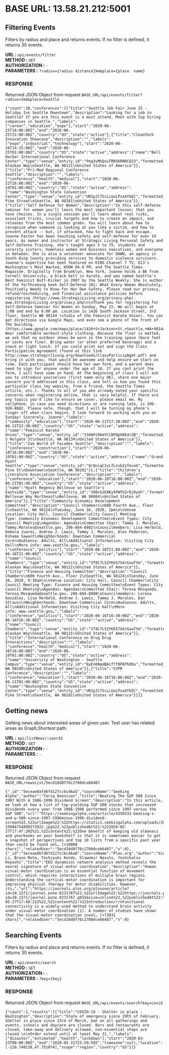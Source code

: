 
# BASE URL: 13.58.21.212:5001

## Filtering Events
Filters by radius and place and returns events. If no filter is defined, it returns 30 events.

**URL :** `api/events/filter`<br>
**METHOD :** `GET`<br>
**AUTHORIZATION :** `-`<br>
**PARAMETERS :** `?radius={radius distance}km&place={place  name}`
### RESPONSE
Returned JSON Object from request `BASE_URL/api/events/filter?radius=1km&place=Seattle`

    {"count":10,"conferences":[{"title":"Seattle Job Fair June 25 - Holiday Inn Seattle Downtown","description":"Looking for a job in Seattle? If you are this event is a must attend. Meet with top hiring companies in Seattle.","labels":["career","education","expo"],"start":"2020-06-25T18:00:00Z","end":"2020-06-25T21:00:00Z","country":"US","state":"active"},{"title":"CleanTech Innovation Showcase","description":"","labels":["expo","industrial","technology"],"start":"2020-06-24T14:15:00Z","end":"2020-06-25T01:00:00Z","country":"US","state":"active","address":{"name":"Bell Harbor International Conference Center","type":"venue","entity_id":"Peq3vMhQvLFRRGKRNRCD23","formatted_address":"2211 Alaskan Way\nSeattle, WA 98121\nUnited States of America"}},{"title":"Pri-Med Regional Conference Seattle","description":"","labels":["conference","health","medical"],"start":"2020-06-22T16:00:00Z","end":"2020-06-24T01:00:00Z","country":"US","state":"active","address":{"name":"Washington State Convention Center","type":"venue","entity_id":"UR2pJC7ScLLUxLPsaXYkEC","formatted_address":"705 Pike Street\nSeattle, WA 98101\nUnited States of America"}},{"title":"Self Defense for Women","description":"In this self-defense seminar for women you'll learn the most important lesson: that you have choices. In a single session you'll learn about real risks, assailant tricks, crucial targets and how to create an impact, and releases from the most common grabs. You will learn about how to recognize when someone is looking at you like a victim, and how to prevent attack -- but, if attacked, how to fight back and escape. Joanne Factor has been teaching safety and self-defense for over 19 years. As owner and instructor at Strategic Living Personal Safety and Self-Defense Training, she's taught ages 5 to 75, students and sorority sisters, homeless women and business executives, and everyone in between. She is also a volunteer advocate for DAWN, an agency in South King County providing services to domestic violence survivors. Joanne's expertise has been featured on KIRO Channel 7 TV, Q13's Washington's Most Wanted, KUOW 94.9 FM, and The Seattle Times Magazine. Originally from Brooklyn, New York, Joanne holds a BA from Cornell University, a black belt in karate, and was named Seattle's Best Feminist Butt-Kicker in 2007 by the Seattle Weekly. She is author of the forthcoming book Self-Defense 101: What Every Woman Absolutely, Positively Needs to Know for Her Own Safety. Please read our privacy, refund/rescheduling, and financial assistance policies before registering (https://www.StrategicLiving.org/privacy.php). www.StrategicLiving.org/privacy.php\n\nThank you for registering for Self-Defense Seminar for Women on Sunday, May 15. We will begin at 1:00 and end by 6:00 pm. Location is 1426 South Jackson Street, 3rd floor, Seattle WA 98144 (studio of the Feminist Karate Union). You can get directions via Google Maps, and even see a photo of the front of the building. (https://www.google.com/maps/place/1426+S+Jackson+St,+Seattle,+WA+98144/@47.5995118,-122.3149525,17z/data=!3m1!4b1!4m2!3m1!1s0x54906ac00ad8a149:0x837cd9ae00984812) Wear comfortable workout-style clothing. Because the floor is matted, we ask that no outdoor shoes be worn in the training space (bare feet or socks are fine). Bring water (or other preferred beverage) and a snack or light lunch. If you could print out and sign the Class Participation Agreement (found at this link http://www.strategicliving.org/downloads/ClassParticipAgmt.pdf) and bring it with you, that would be awesome and help ensure we start on time. Each participant should have her own form, and a parent does need to sign for anyone under the age of 18. If you cant print the form, I will have some on hand. At the beginning of class I will ask you to introduce yourselves (first name only OK), share one major concern you'd addressed in this class, and tell us how you found this particular class (my website, from a friend, the Seattle Times article, etc.). Thanks to all of you who already noted your specific concerns when registering online, that is very helpful. If there are any topics you'd like to ensure we cover, please email me. My cellphone, in case you need directions or are running late, is 206-920-8882. Please note, though, that I will be turning my phone's ringer off when class begins. I look forward to working with you on Sunday! Sincerely, Joanne","labels":["community","education"],"start":"2020-06-21T17:30:00Z","end":"2020-06-21T22:30:00Z","country":"US","state":"active","address":{"name":"Feminist Karate Union","type":"venue","entity_id":"334Hht8bmYCCBFNpXNE4rZB","formatted_address":"920 S Holgate St\nSeattle, WA 98134\nUnited States of America"}},{"title":"Zak World of Facades Seattle","description":"","labels":["conference","construction"],"start":"2020-06-18T16:00:00Z","end":"2020-06-19T01:00:00Z","country":"US","state":"active","address":{"name":"Grand Hyatt Seattle","type":"venue","entity_id":"QrQniqC2vLfLnsbZzfmieG","formatted_address":"721 Pine St\nDowntown\nSeattle, WA 98101"}},{"title":"Children's Literature Association Conference","description":"","labels":["conference","education"],"start":"2020-06-18T16:00:00Z","end":"2020-06-21T01:00:00Z","country":"US","state":"active","address":{"name":"Hyatt Regency Bellevue on Seattle's Eastside","type":"venue","entity_id":"398nS2EAKy5PWfU2rDjDyeh","formatted_address":"900 Bellevue Way Northeast\nBellevue, WA 98004\nUnited States of America"}},{"title":"Community Economic Development Committee","description":"Council Chambers\n600 Fourth Ave., Floor 2\nSeattle, WA 98124\nTuesday, June 16, 2020, 2pm\n\nVenue Location: City Hall, Council Chamber\nCity Council Meeting Type: Community Economic Development Committee\nEvent Types: City Council Meeting\nAgendas: Agendas\nCommittee Chair: Tammy J. Morales, Tammy.Morales@seattle.gov, 206-684-8802\nCouncilmembers: Lisa Herbold, Debora Juarez, Andrew J. Lewis, Tammy J. Morales, Alex Pedersen, Kshama Sawant\nNeighborhoods: Downtown Commercial Core\nAudience: Adults, All\nAdditional Information: Visiting City Hall\nMore info: www.seattle.gov…","labels":["conference","politics"],"start":"2020-06-16T21:00:00Z","end":"2020-06-16T21:00:00Z","country":"US","state":"active","address":{"name":"Council Chambers","type":"venue","entity_id":"ST9C7L5ZYKk57XdrGxwTYm","formatted_address":"2200 Alaskan Way\nSeattle, WA 98121\nUnited States of America"}},{"title":"Finance and Housing Committee","description":"Council Chambers\n600 Fourth Ave., Floor 2\nSeattle, WA 98124\nTuesday, June 16, 2020, 9:30am\n\nVenue Location: City Hall, Council Chamber\nCity Council Meeting Type: Finance and Housing Committee\nEvent Types: City Council Meeting\nAgendas: Agendas\nCommittee Chair: Teresa Mosqueda, Teresa.Mosqueda@seattle.gov, 206-684-8808\nCouncilmembers: Lorena González, Lisa Herbold, Andrew J. Lewis, Tammy J. Morales, Dan Strauss\nNeighborhoods: Downtown Commercial Core\nAudience: Adults, All\nAdditional Information: Visiting City Hall\nMore info: www.seattle.gov…","labels":["conference","politics"],"start":"2020-06-16T16:30:00Z","end":"2020-06-16T16:30:00Z","country":"US","state":"active","address":{"name":"Council Chambers","type":"venue","entity_id":"ST9C7L5ZYKk57XdrGxwTYm","formatted_address":"2200 Alaskan Way\nSeattle, WA 98121\nUnited States of America"}},{"title":"International Conference on Drug Drug Interactions","description":"","labels":["conference","health","medical"],"start":"2020-06-16T16:00:00Z","end":"2020-06-19T01:00:00Z","country":"US","state":"active","address":{"name":"University of Washington - Seattle Campus","type":"venue","entity_id":"8yEn6NpmBAifff8FBfhDDu","formatted_address":"Seattle, WA 98195\nUnited States of America"}},{"title":"CVPR Conference","description":"","labels":["conference","education"],"start":"2020-06-16T16:00:00Z","end":"2020-06-21T01:00:00Z","country":"US","state":"active","address":{"name":"Washington State Convention Center","type":"venue","entity_id":"UR2pJC7ScLLUxLPsaXYkEC","formatted_address":"705 Pike Street\nSeattle, WA 98101\nUnited States of America"}}]}

## Getting news
Getting news about interested areas of given user. Test user has related areas as Graph,Shortest path.

**URL :** `api/listNews/:userId`<br>
**METHOD :** `GET`<br>
**AUTHORIZATION :** `-`<br>
**PARAMETERS :** `-`
### RESPONSE
Returned JSON Object from request `BASE_URL/newsList/5ecd18d8f76c2700dceb6487`

    {"_id":"5eceae0afd6fd127ccbc46a5","sourceName":"Seeking Alpha","author":"Tariq Dennison","title":"Beating The S&P 500 Since 1997 With A 1986-1996 Dividend Screen","description":"In this article, we look at how a list of top-yielding S&P 500 stocks that increased dividends every year from 1986-1996 performed since 1997 versus the S&P 500","url":"https://seekingalpha.com/article/4350332-beating-s-and-p-500-since-1997-1986minus-1996-dividend-screen%22,%22urlImage%22:%22https://static1.seekingalpha.com/uploads/2020/5/26/27788673-15904754899273922.jpg%22,%22publishedAt%22:%222020-05-27T17:47:20Z%22,%22content%22:%22One benefit of keeping old almanacs and yearbooks on your bookshelf is that it is sometimes easier to get a snapshot of perspectives and top 10 lists from a specific past year than could be found onl… [+18080 chars]","relatedUser":"5ecd18d8f76c2700dceb6487","v":0},{"_id":"5eceae0bfd6fd127ccbc46a6","sourceName":"Plos.org","author":"Xinzhe Li, Bruno Mota, Toshiyuki Kondo, Slawomir Nasuto, Yoshikatsu Hayashi","title":"EEG dynamical network analysis method reveals the neural signature of visual-motor coordination","description":"Human visual-motor coordination is an essential function of movement control, which requires interactions of multiple brain regions. Understanding the cortical-motor coordination is important for improving physical therapy for motor disabilities. However, its…","url":"https://journals.plos.org/plosone/article?id=10.1371/journal.pone.0231767%22,%22urlImage%22:%22https://journals.plos.org/plosone/article/figure/image?id=10.1371/journal.pone.0231767.g015&size=inline%22,%22publishedAt%22:%222020-05-27T17:40:21Z%22,%22content%22:%22Introduction/r/nFunctional connectivity is a widely-used method to understand brain activity under visual-motor coordination [1]. A number of studies have shown that the visual-motor coordination invol… [+73831 chars]","relatedUser":"5ecd18d8f76c2700dceb6487","v":0}

## Searching Events
Filters by radius and place and returns events. If no filter is defined, it returns 30 events.

**URL :** `api/events/search`<br>
**METHOD :** `GET`<br>
**AUTHORIZATION :** `-`<br>
**PARAMETERS :** `?key={key}`
### RESPONSE
Returned JSON Object from request `BASE_URL/api/events/search?key=covid`

    {"count":1,"results":[{"title":"COVID-19 - Shelter in place - Washington","description":"State of emergency since 29th of February. Shelter in place since 23rd of March, ban on all gatherings and events, schools and daycare are closed. Bars and restaurants are closed, take-away and delivery allowed, non-essential shops are closed.\n\nOrder extend until at least May 31.","labels":["disaster","estimated","health","lockdown"],"start":"2020-03-23T00:00:00Z","end":"2020-05-31T23:59:59Z","timezone":null,"location":[-120.740138,47.751074],"scope":"region","country":"US"}]}
